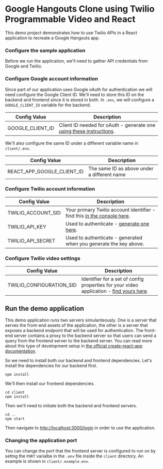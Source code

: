 # Google Hangouts Clone using Twilio Programmable Video and React 
This demo project demonstrates how to use Twilio APIs in a React application to
recreate a Google Hangouts app.

### Configure the sample application

Before we run the application, we'll need to gather API credentials from Google
and Twilio.

### Configure Google account information

Since part of our application uses Google oAuth for authentication we will
need configure the Google Client ID. We'll need to store this ID on the backend
and frontend since it is stored in both. In `.env`, we will configure a
`GOOGLE_CLIENT_ID` variable for the backend.

| Config Value | Description |
|--------------|-------------|
| GOOGLE_CLIENT_ID | Client ID needed for oAuth - generate one [using these instructions](https://developers.google.com/identity/sign-in/web/devconsole-project). |

We'll also configure the same ID under a different variable name in `client/.env`.

| Config Value | Description |
|--------------|-------------|
| REACT_APP_GOOGLE_CLIENT_ID | The same ID as above under a different name |

### Configure Twilio account information

| Config Value | Description |
|--------------|-------------|
| TWILIO_ACCOUNT_SID | Your primary Twilio account identifier - find this [in the console here](https://www.twilio.com/console). |
| TWILIO_API_KEY | Used to authenticate - [generate one here](https://www.twilio.com/console/video/dev-tools/api-keys). |
| TWILIO_API_SECRET | Used to authenticate - generated when you generate the key above. |

### Configure Twilio video settings

| Config Value | Description |
|--------------|-------------|
| TWILIO_CONFIGURATION_SID | Identifier for a set of config properties for your video application - [find yours here](https://www.twilio.com/console/video/profiles). |

## Run the demo application

This demo application runs two servers simulanteously. One is a server that serves
the front-end assets of the application, the other is a server that exposes a backend
endpoint that will be used for authentication. The front-end server contains a proxy
to the backend server so that users can send a query from the frontend server
to the backend server. You can read more about this type of development
setup in [the official create-react-app documentation](https://github.com/facebookincubator/create-react-app/blob/master/packages/react-scripts/template/README.md#node).
 
So we need to install both our backend and frontend dependencies.
Let's install the dependencies for our backend first.

```
npm install
```

We'll then install our frontend dependencies.

```
cd client
npm install
```

Then we'll need to initiate both the backend and frontend servers.

```
cd ..
npm start
```

Then navigate to [http://localhost:3000/login](http://localhost:3000/login) in
order to use the application.

### Changing the application port

You can change the port that the frontend server is configured to run on by
settng the `PORT` varialbe in the `.env` file inside the `client` directory.
An example is shown in `client/.example.env`.
